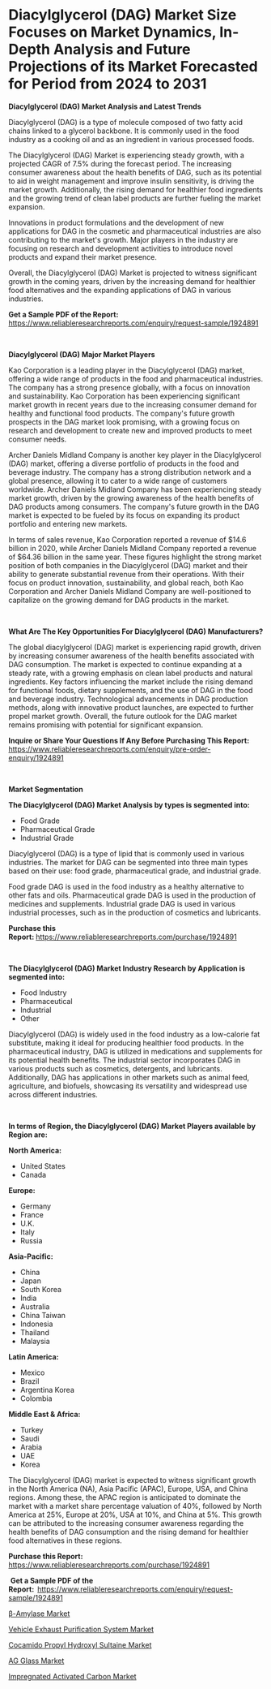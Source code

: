 <p><h1>Diacylglycerol (DAG) Market Size Focuses on Market Dynamics, In-Depth Analysis and Future Projections of its Market Forecasted for Period from 2024 to 2031</h1></p><p><strong>Diacylglycerol (DAG) Market Analysis and Latest Trends</strong></p>
<p><p>Diacylglycerol (DAG) is a type of molecule composed of two fatty acid chains linked to a glycerol backbone. It is commonly used in the food industry as a cooking oil and as an ingredient in various processed foods.</p><p>The Diacylglycerol (DAG) Market is experiencing steady growth, with a projected CAGR of 7.5% during the forecast period. The increasing consumer awareness about the health benefits of DAG, such as its potential to aid in weight management and improve insulin sensitivity, is driving the market growth. Additionally, the rising demand for healthier food ingredients and the growing trend of clean label products are further fueling the market expansion.</p><p>Innovations in product formulations and the development of new applications for DAG in the cosmetic and pharmaceutical industries are also contributing to the market's growth. Major players in the industry are focusing on research and development activities to introduce novel products and expand their market presence.</p><p>Overall, the Diacylglycerol (DAG) Market is projected to witness significant growth in the coming years, driven by the increasing demand for healthier food alternatives and the expanding applications of DAG in various industries.</p></p>
<p><strong>Get a Sample PDF of the Report:&nbsp;</strong> <a href="https://www.reliableresearchreports.com/enquiry/request-sample/1924891">https://www.reliableresearchreports.com/enquiry/request-sample/1924891</a></p>
<p>&nbsp;</p>
<p><strong>Diacylglycerol (DAG) Major Market Players</strong></p>
<p><p>Kao Corporation is a leading player in the Diacylglycerol (DAG) market, offering a wide range of products in the food and pharmaceutical industries. The company has a strong presence globally, with a focus on innovation and sustainability. Kao Corporation has been experiencing significant market growth in recent years due to the increasing consumer demand for healthy and functional food products. The company's future growth prospects in the DAG market look promising, with a growing focus on research and development to create new and improved products to meet consumer needs.</p><p>Archer Daniels Midland Company is another key player in the Diacylglycerol (DAG) market, offering a diverse portfolio of products in the food and beverage industry. The company has a strong distribution network and a global presence, allowing it to cater to a wide range of customers worldwide. Archer Daniels Midland Company has been experiencing steady market growth, driven by the growing awareness of the health benefits of DAG products among consumers. The company's future growth in the DAG market is expected to be fueled by its focus on expanding its product portfolio and entering new markets.</p><p>In terms of sales revenue, Kao Corporation reported a revenue of $14.6 billion in 2020, while Archer Daniels Midland Company reported a revenue of $64.36 billion in the same year. These figures highlight the strong market position of both companies in the Diacylglycerol (DAG) market and their ability to generate substantial revenue from their operations. With their focus on product innovation, sustainability, and global reach, both Kao Corporation and Archer Daniels Midland Company are well-positioned to capitalize on the growing demand for DAG products in the market.</p></p>
<p>&nbsp;</p>
<p><strong>What Are The Key Opportunities For Diacylglycerol (DAG) Manufacturers?</strong></p>
<p><p>The global diacylglycerol (DAG) market is experiencing rapid growth, driven by increasing consumer awareness of the health benefits associated with DAG consumption. The market is expected to continue expanding at a steady rate, with a growing emphasis on clean label products and natural ingredients. Key factors influencing the market include the rising demand for functional foods, dietary supplements, and the use of DAG in the food and beverage industry. Technological advancements in DAG production methods, along with innovative product launches, are expected to further propel market growth. Overall, the future outlook for the DAG market remains promising with potential for significant expansion.</p></p>
<p><strong>Inquire or Share Your Questions If Any Before Purchasing This Report:</strong> <a href="https://www.reliableresearchreports.com/enquiry/pre-order-enquiry/1924891">https://www.reliableresearchreports.com/enquiry/pre-order-enquiry/1924891</a></p>
<p>&nbsp;</p>
<p><strong>Market Segmentation</strong></p>
<p><strong>The Diacylglycerol (DAG) Market Analysis by types is segmented into:</strong></p>
<p><ul><li>Food Grade</li><li>Pharmaceutical Grade</li><li>Industrial Grade</li></ul></p>
<p><p>Diacylglycerol (DAG) is a type of lipid that is commonly used in various industries. The market for DAG can be segmented into three main types based on their use: food grade, pharmaceutical grade, and industrial grade. </p><p>Food grade DAG is used in the food industry as a healthy alternative to other fats and oils. Pharmaceutical grade DAG is used in the production of medicines and supplements. Industrial grade DAG is used in various industrial processes, such as in the production of cosmetics and lubricants.</p></p>
<p><strong>Purchase this Report:&nbsp;</strong><a href="https://www.reliableresearchreports.com/purchase/1924891">https://www.reliableresearchreports.com/purchase/1924891</a></p>
<p>&nbsp;</p>
<p><strong>The Diacylglycerol (DAG) Market Industry Research by Application is segmented into:</strong></p>
<p><ul><li>Food Industry</li><li>Pharmaceutical</li><li>Industrial</li><li>Other</li></ul></p>
<p><p>Diacylglycerol (DAG) is widely used in the food industry as a low-calorie fat substitute, making it ideal for producing healthier food products. In the pharmaceutical industry, DAG is utilized in medications and supplements for its potential health benefits. The industrial sector incorporates DAG in various products such as cosmetics, detergents, and lubricants. Additionally, DAG has applications in other markets such as animal feed, agriculture, and biofuels, showcasing its versatility and widespread use across different industries.</p></p>
<p>&nbsp;</p>
<p><strong>In terms of Region, the Diacylglycerol (DAG) Market Players available by Region are:</strong></p>
<p>
    <p> <strong> North America: </strong>
        <ul>
            <li>United States</li>
            <li>Canada</li>
        </ul>
        </p> 
    <p> <strong> Europe: </strong>
        <ul>
            <li>Germany</li>
            <li>France</li>
            <li>U.K.</li>
            <li>Italy</li>
            <li>Russia</li>
        </ul>
        </p> 
    <p> <strong> Asia-Pacific: </strong>
        <ul>
            <li>China</li>
            <li>Japan</li>
            <li>South Korea</li>
            <li>India</li>
            <li>Australia</li>
            <li>China Taiwan</li>
            <li>Indonesia</li>
            <li>Thailand</li>
            <li>Malaysia</li>
        </ul>
        </p> 
    <p> <strong> Latin America: </strong>
        <ul>
            <li>Mexico</li>
            <li>Brazil</li>
            <li>Argentina Korea</li>
            <li>Colombia</li>
        </ul>
        </p> 
    <p> <strong> Middle East & Africa: </strong>
        <ul>
            <li>Turkey</li>
            <li>Saudi</li>
            <li>Arabia</li>
            <li>UAE</li>
            <li>Korea</li>
        </ul>
    </p>
    </p>
<p><p>The Diacylglycerol (DAG) market is expected to witness significant growth in the North America (NA), Asia Pacific (APAC), Europe, USA, and China regions. Among these, the APAC region is anticipated to dominate the market with a market share percentage valuation of 40%, followed by North America at 25%, Europe at 20%, USA at 10%, and China at 5%. This growth can be attributed to the increasing consumer awareness regarding the health benefits of DAG consumption and the rising demand for healthier food alternatives in these regions.</p></p>
<p><strong>Purchase this Report: </strong><a href="https://www.reliableresearchreports.com/purchase/1924891">https://www.reliableresearchreports.com/purchase/1924891</a></p>
<p>&nbsp;<strong>Get a Sample PDF of the Report:&nbsp;&nbsp;</strong><a href="https://www.reliableresearchreports.com/enquiry/request-sample/1924891">https://www.reliableresearchreports.com/enquiry/request-sample/1924891</a></p>
<p><strong></strong></p>
<p><p><a href="https://butternut-bug-553.notion.site/Amylase-Market-Size-Growth-Outlook-from-2024-to-2031-projecting-at-Market-s-Trends-Analysis-by-App-b2f5c264c7e54e7a9b3a9afc8dc37797">β-Amylase Market</a></p><p><a href="https://picayune-night-cbd.notion.site/Vehicle-Exhaust-Purification-System-Market-Size-Furnishes-Valuable-Information-Encompassing-Market-S-9b59746702164abdbed4f0061e042e95">Vehicle Exhaust Purification System Market</a></p><p><a href="https://five-trouble-98a.notion.site/Cocamido-Propyl-Hydroxyl-Sultaine-Market-Centers-on-Aspects-such-as-Market-Growth-Market-Share-Mar-423c54578cda4b20a16cc2f9e0841e4e">Cocamido Propyl Hydroxyl Sultaine Market</a></p><p><a href="https://view.publitas.com/reportprime-1/ag-glass-market-research-report-unlocks-analysis-on-the-market-financial-status-market-size-and-market-revenue-upto-2031/">AG Glass Market</a></p><p><a href="https://view.publitas.com/reportprime-1/global-impregnated-activated-carbon-market-size-and-market-trends-insights-and-projections-from-2024-to-2031/">Impregnated Activated Carbon Market</a></p></p>